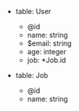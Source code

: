 * table: User
    * @id
    * name: string
    * $email: string
    * age: integer
    * job: *Job.id

* table: Job
    * @id
    * name: string